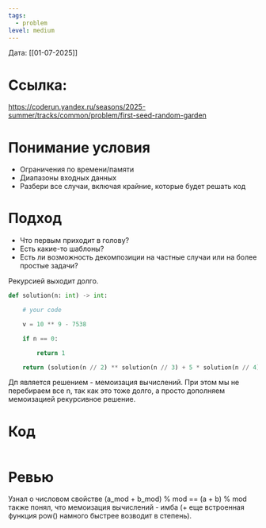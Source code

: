 ```yaml
---
tags:
  - problem
level: medium
---
```


Дата: [[01-07-2025]]

# Ссылка: 
https://coderun.yandex.ru/seasons/2025-summer/tracks/common/problem/first-seed-random-garden

# Понимание условия
 - Ограничения по времени/памяти
 - Диапазоны входных данных
 - Разбери все случаи, включая крайние, которые будет решать код

# Подход
- Что первым приходит в голову?
- Есть какие-то шаблоны?
- Есть ли возможность декомпозиции на частные случаи или на более простые задачи?

Рекурсией выходит долго.
```python
def solution(n: int) -> int:

    # your code

    v = 10 ** 9 - 7538

    if n == 0:

        return 1

    return (solution(n // 2) ** solution(n // 3) + 5 * solution(n // 4) + n) % v
```

Дп является решением - мемоизация вычислений. При этом мы не перебираем все n, так как это тоже долго, а просто дополняем мемоизацией рекурсивное решение.

# Код
```python

```
# Ревью
Узнал о числовом свойстве (a_mod + b_mod) % mod == (a + b) % mod
также понял, что мемоизация вычислений - имба (+ еще встроенная функция pow() намного быстрее возводит в степень).
